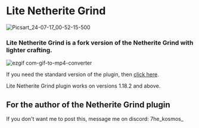 # Lite Netherite Grind
![Picsart_24-07-17_00-52-15-500](https://github.com/user-attachments/assets/96061505-cd4f-4574-850e-13eee9e0be4b)



### Lite Netherite Grind is a fork version of the Netherite Grind with lighter crafting.

![ezgif com-gif-to-mp4-converter](https://github.com/user-attachments/assets/333816ef-5e26-40a2-bbc3-be02ad728fa2)


If you need the standard version of the plugin, then [click here](https://www.spigotmc.org/resources/netherite-grind.80751/).

Lite Netherite Grind plugin works on versions 1.18.2 and above.


## For the author of the Netherite Grind plugin
If you don't want me to post this, message me on discord: 7he_kosmos_
